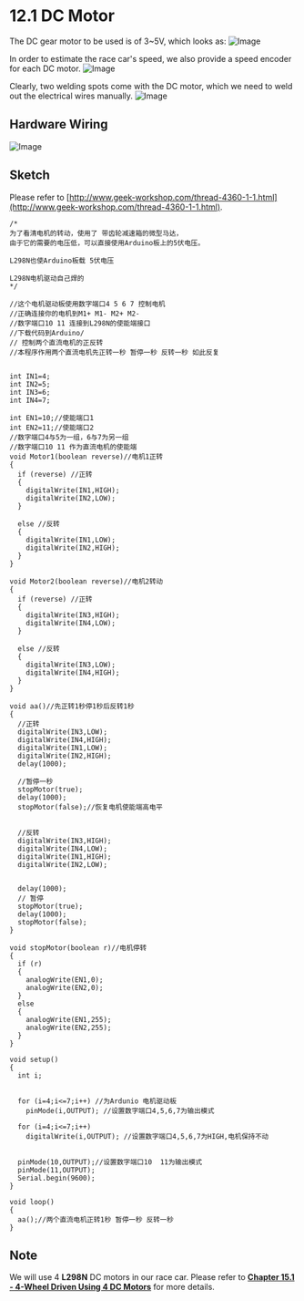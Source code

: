 # 12.1 DC Motor

The DC gear motor to be used is of 3~5V, which looks as:
![Image](./motor-DC.jpg)

In order to estimate the race car's speed, we also provide a speed encoder for each DC motor.
![Image](./motor-DC+speed-encoder.jpg)

Clearly, two welding spots come with the DC motor, which we need to weld out the electrical wires manually.
![Image](./motor-DC+soldered.jpg)


## Hardware Wiring
![Image](../../Examples/geek-workshop/essence/01_dcmotor.jpg)

## Sketch
Please refer to [http://www.geek-workshop.com/thread-4360-1-1.html](http://www.geek-workshop.com/thread-4360-1-1.html).
```
/*
为了看清电机的转动，使用了 带齿轮减速箱的微型马达，
由于它的需要的电压低，可以直接使用Arduino板上的5伏电压。

L298N也使Arduino板载 5伏电压

L298N电机驱动自己焊的
*/

//这个电机驱动板使用数字端口4 5 6 7 控制电机
//正确连接你的电机到M1+ M1- M2+ M2-
//数字端口10 11 连接到L298N的使能端接口
//下载代码到Arduino/
// 控制两个直流电机的正反转
//本程序作用两个直流电机先正转一秒 暂停一秒 反转一秒 如此反复
  

int IN1=4;
int IN2=5;
int IN3=6;
int IN4=7;

int EN1=10;//使能端口1
int EN2=11;//使能端口2
//数字端口4与5为一组，6与7为另一组
//数字端口10 11 作为直流电机的使能端
void Motor1(boolean reverse)//电机1正转
{
  if (reverse) //正转
  {
    digitalWrite(IN1,HIGH);
    digitalWrite(IN2,LOW);
  }

  else //反转
  {
    digitalWrite(IN1,LOW);
    digitalWrite(IN2,HIGH);
  }
}

void Motor2(boolean reverse)//电机2转动
{
  if (reverse) //正转
  {
    digitalWrite(IN3,HIGH);
    digitalWrite(IN4,LOW);
  }

  else //反转
  {
    digitalWrite(IN3,LOW);
    digitalWrite(IN4,HIGH);
  }
}

void aa()//先正转1秒停1秒后反转1秒
{
  //正转
  digitalWrite(IN3,LOW);
  digitalWrite(IN4,HIGH);
  digitalWrite(IN1,LOW);
  digitalWrite(IN2,HIGH); 
  delay(1000);

  //暂停一秒
  stopMotor(true);
  delay(1000); 
  stopMotor(false);//恢复电机使能端高电平


  //反转
  digitalWrite(IN3,HIGH);
  digitalWrite(IN4,LOW);
  digitalWrite(IN1,HIGH);
  digitalWrite(IN2,LOW);


  delay(1000);
  // 暂停
  stopMotor(true);
  delay(1000); 
  stopMotor(false);
}

void stopMotor(boolean r)//电机停转
{
  if (r)
  {
    analogWrite(EN1,0);
    analogWrite(EN2,0);
  }
  else
  {
    analogWrite(EN1,255); 
    analogWrite(EN2,255);
  }
} 

void setup()
{
  int i;


  for (i=4;i<=7;i++) //为Ardunio 电机驱动板
    pinMode(i,OUTPUT); //设置数字端口4,5,6,7为输出模式

  for (i=4;i<=7;i++) 
    digitalWrite(i,OUTPUT); //设置数字端口4,5,6,7为HIGH,电机保持不动


  pinMode(10,OUTPUT);//设置数字端口10  11为输出模式
  pinMode(11,OUTPUT);
  Serial.begin(9600);
}

void loop()
{
  aa();//两个直流电机正转1秒 暂停一秒 反转一秒
}
```


## Note
We will use 4 **L298N** DC motors in our race car. Please refer to [**Chapter 15.1 - 4-Wheel Driven Using 4 DC Motors**](../../Part6_MiniAutomatedVehicle/15_Assembling/01_4wheel_dcmotor_driven.md) for more details.
